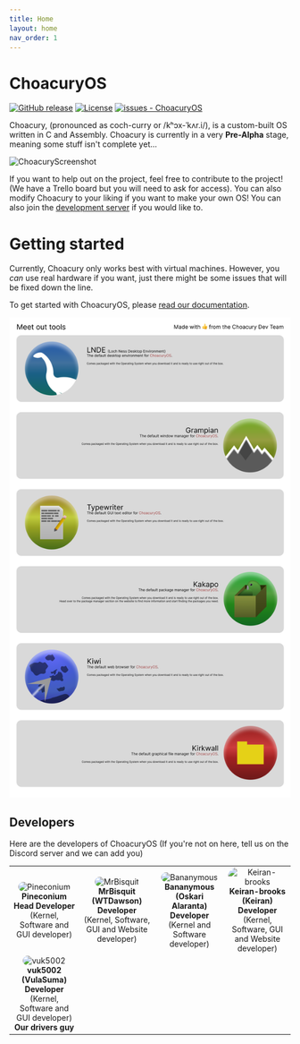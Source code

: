 ```yaml
---
title: Home
layout: home
nav_order: 1
---
```


# ChoacuryOS

[![GitHub release](https://img.shields.io/github/release/Pineconium/ChoacuryOS?include_prereleases=&sort=semver&color=blue)](https://github.com/Pineconium/ChoacuryOS/releases/)
[![License](https://img.shields.io/badge/License-GPL--3.0-blue)](#license)
[![issues - ChoacuryOS](https://img.shields.io/github/issues/Pineconium/ChoacuryOS)](https://github.com/Pineconium/ChoacuryOS/issues)


Choacury, (pronounced as coch-curry or /kʰɔx-ˈkʌr.i/), is a custom-built OS written in C and Assembly. Choacury is currently in a very **Pre-Alpha** stage, meaning some stuff isn't complete yet...

![ChoacuryScreenshot](https://raw.githubusercontent.com/Pineconium/ChoacuryOS/main/choacuryscreenshot.png)

If you want to help out on the project, feel free to contribute to the project! (We have a Trello board but you will need to ask for access). You can also modify Choacury to your liking if you want to make your own OS! You can also join the [development server](https://discord.gg/qhgDWrzCvg) if you would like to.

# Getting started
Currently, Choacury only works best with virtual machines. However, you *can* use real hardware if you want, just there might be some issues that will be fixed down the line.

To get started with ChoacuryOS, please [read our documentation](/getting-started.md).

![Meet our tools](<meet-our-tools.png>)

## Developers
Here are the developers of ChoacuryOS (If you're not on here, tell us on the Discord server and we can add you)
<table>
  <tr>
    <td align="center">
      <img src="https://avatars.githubusercontent.com/u/101128219?v=4" alt="Pineconium" width="150"
        style="border-radius: 1rem" /><br>
      <strong>Pineconium</strong><br>
      <b>Head Developer</b> (Kernel, Software and GUI developer)<br>
    </td>
    <td align="center">
      <img src="https://avatars.githubusercontent.com/u/69386111?v=4" alt="MrBisquit" width="150"
        style="border-radius: 1rem" /><br>
      <strong>MrBisquit (WTDawson)</strong><br>
      <b>Developer</b> (Kernel, Software, GUI and Website developer)<br>
    </td>
    <td align="center">
      <img src="https://avatars.githubusercontent.com/u/68776844?v=4" alt="Bananymous" width="150"
        style="border-radius: 1rem" /><br>
      <strong>Bananymous (Oskari Alaranta)</strong><br>
      <b>Developer</b> (Kernel and Software developer)<br>
    </td>
    <td align="center">
      <img src="https://avatars.githubusercontent.com/u/152309277?v=4" alt="Keiran-brooks" width="150" 
        style="border-radius: 1rem" /><br>
      <strong>Keiran-brooks (Keiran)</strong><br>
      <b>Developer</b> (Kernel, Software, GUI and Website developer)<br>
    </td>
  </tr>
  <tr>
    <td align="center">
      <img src="https://avatars.githubusercontent.com/u/87710726?v=4" alt="vuk5002" width="150"
        style="border-radius: 1rem" /><br>
      <strong>vuk5002 (VulaSuma)</strong><br>
      <b>Developer</b> (Kernel, Software and GUI developer)<br>
      <b>Our drivers guy</b>
    </td>
  </tr>
  <!-- Add more rows as needed -->
</table>